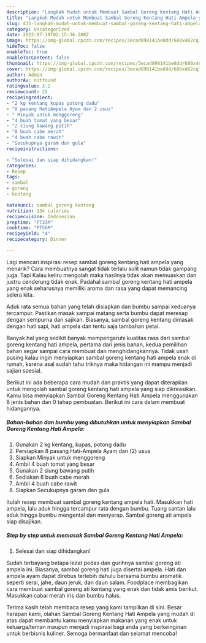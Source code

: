 ```yaml
---
description: "Langkah Mudah untuk Membuat Sambal Goreng Kentang Hati Ampela yang Enak Banget"
title: "Langkah Mudah untuk Membuat Sambal Goreng Kentang Hati Ampela yang Enak Banget"
slug: 435-langkah-mudah-untuk-membuat-sambal-goreng-kentang-hati-ampela-yang-enak-banget
category: Uncategorized
date: 2022-07-10T02:15:36.208Z
image: https://img-global.cpcdn.com/recipes/3ecad898141be8dd/680x482cq70/sambal-goreng-kentang-hati-ampela-foto-resep-utama.jpg
hideToc: false
enableToc: true
enableTocContent: false
thumbnail: https://img-global.cpcdn.com/recipes/3ecad898141be8dd/680x482cq70/sambal-goreng-kentang-hati-ampela-foto-resep-utama.jpg
cover: https://img-global.cpcdn.com/recipes/3ecad898141be8dd/680x482cq70/sambal-goreng-kentang-hati-ampela-foto-resep-utama.jpg
author: Admin
authorAv: notfound
ratingvalue: 3.2
reviewcount: 25
recipeingredient:
- "2 kg kentang kupas potong dadu"
- "8 pasang HatiAmpela Ayam dan 2 usus"
- " Minyak untuk menggoreng"
- "4 buah tomat yang besar"
- "2 siung bawang putih"
- "8 buah cabe merah"
- "4 buah cabe rawit"
- "Secukupnya garam dan gula"
recipeinstructions:

- "Selesai dan siap dihidangkan!"
categories:
- Resep
tags:
- sambal
- goreng
- kentang

katakunci: sambal goreng kentang 
nutrition: 134 calories
recipecuisine: Indonesian
preptime: "PT33M"
cooktime: "PT56M"
recipeyield: "4"
recipecategory: Dinner

---
```



Lagi mencari inspirasi resep sambal goreng kentang hati ampela yang menarik? Cara membuatnya sangat tidak terlalu sulit namun tidak gampang juga. Tapi Kalau keliru mengolah maka hasilnya tidak akan memuaskan dan justru cenderung tidak enak. Padahal sambal goreng kentang hati ampela yang enak seharusnya memiliki aroma dan rasa yang dapat memancing selera kita.


Aduk rata semua bahan yang telah disiapkan dan bumbu sampai keduanya tercampur. Pastikan masak sampai matang serta bumbu dapat meresap dengan sempurna dan sajikan. Biasanya, sambal goreng kentang dimasak dengan hati sapi, hati ampela dan tentu saja tambahan petai.

Banyak hal yang sedikit banyak mempengaruhi kualitas rasa dari sambal goreng kentang hati ampela, pertama dari jenis bahan, kedua pemilihan bahan segar sampai cara membuat dan menghidangkannya. Tidak usah pusing kalau ingin menyiapkan sambal goreng kentang hati ampela enak di rumah, karena asal sudah tahu triknya maka hidangan ini mampu menjadi sajian spesial.


Berikut ini ada beberapa cara mudah dan praktis yang dapat diterapkan untuk mengolah sambal goreng kentang hati ampela yang siap dikreasikan. Kamu bisa menyiapkan Sambal Goreng Kentang Hati Ampela menggunakan 8 jenis bahan dan 0 tahap pembuatan. Berikut ini cara dalam membuat hidangannya.

<!--inarticleads1-->

##### Bahan-bahan dan bumbu yang dibutuhkan untuk menyiapkan Sambal Goreng Kentang Hati Ampela:

1. Gunakan 2 kg kentang, kupas, potong dadu
1. Persiapkan 8 pasang Hati-Ampela Ayam dan (2) usus
1. Siapkan  Minyak untuk menggoreng
1. Ambil 4 buah tomat yang besar
1. Gunakan 2 siung bawang putih
1. Sediakan 8 buah cabe merah
1. Ambil 4 buah cabe rawit
1. Siapkan Secukupnya garam dan gula


Itulah resep membuat sambal goreng kentang ampela hati. Masukkan hati ampela, lalu aduk hingga tercampur rata dengan bumbu. Tuang santan lalu aduk hingga bumbu mengental dan menyerap. Sambal goreng ati ampela siap disajikan. 

<!--inarticleads2-->

##### Step by step untuk memasak Sambal Goreng Kentang Hati Ampela:


1. Selesai dan siap dihidangkan!

Sudah terbayang betapa lezat pedas dan gurihnya sambal goreng ati ampela ini. Biasanya, sambal goreng hati juga disertai ampela. Hati dan ampela ayam dapat direbus terlebih dahulu bersama bumbu aromatik seperti serai, jahe, daun jeruk, dan daun salam. Foodplace membagikan cara membuat sambal goreng ati kentang yang enak dan tidak amis berikut. Masukkan cabai merah iris dan bumbu halus. 

Terima kasih telah membaca resep yang kami tampilkan di sini. Besar harapan kami, olahan Sambal Goreng Kentang Hati Ampela yang mudah di atas dapat membantu kamu menyiapkan makanan yang enak untuk keluarga/teman maupun menjadi inspirasi bagi anda yang berkeinginan untuk berbisnis kuliner. Semoga bermanfaat dan selamat mencoba!

